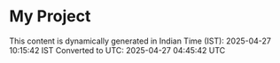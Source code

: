 # My Project

This content is dynamically generated in Indian Time (IST): 2025-04-27 10:15:42 IST
Converted to UTC: 2025-04-27 04:45:42 UTC
